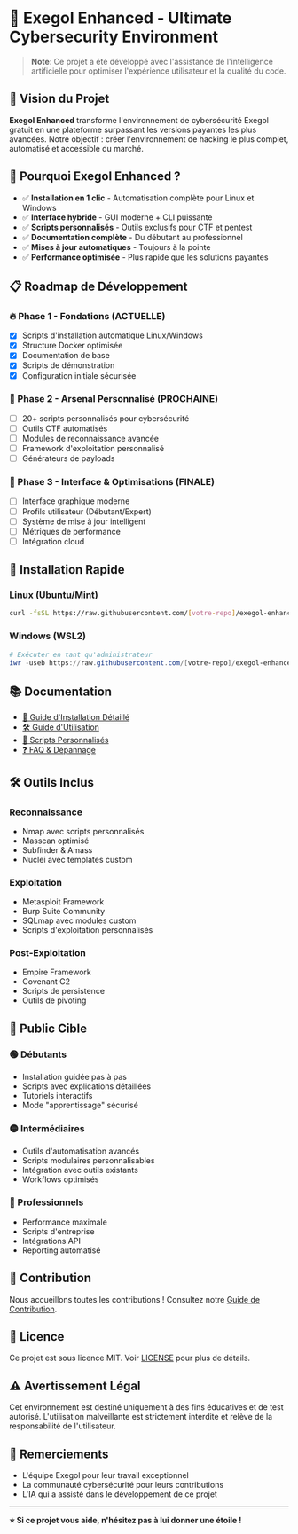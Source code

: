 # 🚀 Exegol Enhanced - Ultimate Cybersecurity Environment

> **Note**: Ce projet a été développé avec l'assistance de l'intelligence artificielle pour optimiser l'expérience utilisateur et la qualité du code.

## 🎯 Vision du Projet

**Exegol Enhanced** transforme l'environnement de cybersécurité Exegol gratuit en une plateforme surpassant les versions payantes les plus avancées. Notre objectif : créer l'environnement de hacking le plus complet, automatisé et accessible du marché.

## 🌟 Pourquoi Exegol Enhanced ?

- ✅ **Installation en 1 clic** - Automatisation complète pour Linux et Windows
- ✅ **Interface hybride** - GUI moderne + CLI puissante
- ✅ **Scripts personnalisés** - Outils exclusifs pour CTF et pentest
- ✅ **Documentation complète** - Du débutant au professionnel
- ✅ **Mises à jour automatiques** - Toujours à la pointe
- ✅ **Performance optimisée** - Plus rapide que les solutions payantes

## 📋 Roadmap de Développement

### 🔥 Phase 1 - Fondations (ACTUELLE)
- [x] Scripts d'installation automatique Linux/Windows
- [x] Structure Docker optimisée
- [x] Documentation de base
- [x] Scripts de démonstration
- [x] Configuration initiale sécurisée

### 🚀 Phase 2 - Arsenal Personnalisé (PROCHAINE)
- [ ] 20+ scripts personnalisés pour cybersécurité
- [ ] Outils CTF automatisés
- [ ] Modules de reconnaissance avancée
- [ ] Framework d'exploitation personnalisé
- [ ] Générateurs de payloads

### 🎨 Phase 3 - Interface & Optimisations (FINALE)
- [ ] Interface graphique moderne
- [ ] Profils utilisateur (Débutant/Expert)
- [ ] Système de mise à jour intelligent
- [ ] Métriques de performance
- [ ] Intégration cloud

## 🚀 Installation Rapide

### Linux (Ubuntu/Mint)
```bash
curl -fsSL https://raw.githubusercontent.com/[votre-repo]/exegol-enhanced/main/scripts/linux/install.sh | bash
```

### Windows (WSL2)
```powershell
# Exécuter en tant qu'administrateur
iwr -useb https://raw.githubusercontent.com/[votre-repo]/exegol-enhanced/main/scripts/windows/install.ps1 | iex
```

## 📚 Documentation

- [📖 Guide d'Installation Détaillé](docs/installation.md)
- [🛠️ Guide d'Utilisation](docs/usage.md)
- [🔧 Scripts Personnalisés](docs/custom-scripts.md)
- [❓ FAQ & Dépannage](docs/faq.md)

## 🛠️ Outils Inclus

### Reconnaissance
- Nmap avec scripts personnalisés
- Masscan optimisé
- Subfinder & Amass
- Nuclei avec templates custom

### Exploitation
- Metasploit Framework
- Burp Suite Community
- SQLmap avec modules custom
- Scripts d'exploitation personnalisés

### Post-Exploitation
- Empire Framework
- Covenant C2
- Scripts de persistence
- Outils de pivoting

## 🎯 Public Cible

### 🟢 Débutants
- Installation guidée pas à pas
- Scripts avec explications détaillées
- Tutoriels interactifs
- Mode "apprentissage" sécurisé

### 🟡 Intermédiaires
- Outils d'automatisation avancés
- Scripts modulaires personnalisables
- Intégration avec outils existants
- Workflows optimisés

### 🔴 Professionnels
- Performance maximale
- Scripts d'entreprise
- Intégrations API
- Reporting automatisé

## 🤝 Contribution

Nous accueillons toutes les contributions ! Consultez notre [Guide de Contribution](CONTRIBUTING.md).

## 📄 Licence

Ce projet est sous licence MIT. Voir [LICENSE](LICENSE) pour plus de détails.

## ⚠️ Avertissement Légal

Cet environnement est destiné uniquement à des fins éducatives et de test autorisé. L'utilisation malveillante est strictement interdite et relève de la responsabilité de l'utilisateur.

## 🙏 Remerciements

- L'équipe Exegol pour leur travail exceptionnel
- La communauté cybersécurité pour leurs contributions
- L'IA qui a assisté dans le développement de ce projet

---

**⭐ Si ce projet vous aide, n'hésitez pas à lui donner une étoile !**
